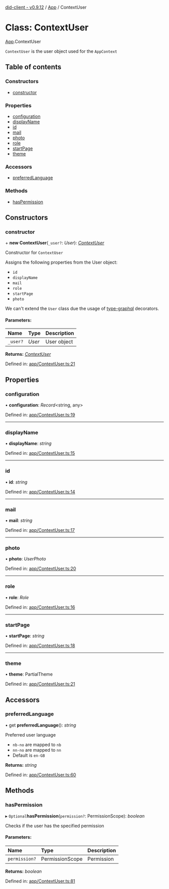 [did-client - v0.9.12](../README.md) / [App](../modules/app.md) / ContextUser

# Class: ContextUser

[App](../modules/app.md).ContextUser

`ContextUser` is the user object used for
the `AppContext`

## Table of contents

### Constructors

- [constructor](app.contextuser.md#constructor)

### Properties

- [configuration](app.contextuser.md#configuration)
- [displayName](app.contextuser.md#displayname)
- [id](app.contextuser.md#id)
- [mail](app.contextuser.md#mail)
- [photo](app.contextuser.md#photo)
- [role](app.contextuser.md#role)
- [startPage](app.contextuser.md#startpage)
- [theme](app.contextuser.md#theme)

### Accessors

- [preferredLanguage](app.contextuser.md#preferredlanguage)

### Methods

- [hasPermission](app.contextuser.md#haspermission)

## Constructors

### constructor

\+ **new ContextUser**(`_user?`: *User*): [*ContextUser*](app.contextuser.md)

Constructor for `ContextUser`

Assigns the following properties
from the User object:

* `id`
* `displayName`
* `mail`
* `role`
* `startPage`
* `photo`

We can't extend the `User` class
due the usage of [type-graphql](https://www.npmjs.com/package/type-graphql)
decorators.

#### Parameters:

Name | Type | Description |
:------ | :------ | :------ |
`_user?` | *User* | User object    |

**Returns:** [*ContextUser*](app.contextuser.md)

Defined in: [app/ContextUser.ts:21](https://github.com/Puzzlepart/did/blob/dev/client/app/ContextUser.ts#L21)

## Properties

### configuration

• **configuration**: *Record*<string, any\>

Defined in: [app/ContextUser.ts:19](https://github.com/Puzzlepart/did/blob/dev/client/app/ContextUser.ts#L19)

___

### displayName

• **displayName**: *string*

Defined in: [app/ContextUser.ts:15](https://github.com/Puzzlepart/did/blob/dev/client/app/ContextUser.ts#L15)

___

### id

• **id**: *string*

Defined in: [app/ContextUser.ts:14](https://github.com/Puzzlepart/did/blob/dev/client/app/ContextUser.ts#L14)

___

### mail

• **mail**: *string*

Defined in: [app/ContextUser.ts:17](https://github.com/Puzzlepart/did/blob/dev/client/app/ContextUser.ts#L17)

___

### photo

• **photo**: *UserPhoto*

Defined in: [app/ContextUser.ts:20](https://github.com/Puzzlepart/did/blob/dev/client/app/ContextUser.ts#L20)

___

### role

• **role**: *Role*

Defined in: [app/ContextUser.ts:16](https://github.com/Puzzlepart/did/blob/dev/client/app/ContextUser.ts#L16)

___

### startPage

• **startPage**: *string*

Defined in: [app/ContextUser.ts:18](https://github.com/Puzzlepart/did/blob/dev/client/app/ContextUser.ts#L18)

___

### theme

• **theme**: PartialTheme

Defined in: [app/ContextUser.ts:21](https://github.com/Puzzlepart/did/blob/dev/client/app/ContextUser.ts#L21)

## Accessors

### preferredLanguage

• get **preferredLanguage**(): *string*

Preferred user language

- `nb-no` are mapped to `nb`
- `nn-no` are mapped to `nn`
- Default is `en-GB`

**Returns:** *string*

Defined in: [app/ContextUser.ts:60](https://github.com/Puzzlepart/did/blob/dev/client/app/ContextUser.ts#L60)

## Methods

### hasPermission

▸ `Optional`**hasPermission**(`permission?`: PermissionScope): *boolean*

Checks if the user has the specified permission

#### Parameters:

Name | Type | Description |
:------ | :------ | :------ |
`permission?` | PermissionScope | Permission    |

**Returns:** *boolean*

Defined in: [app/ContextUser.ts:81](https://github.com/Puzzlepart/did/blob/dev/client/app/ContextUser.ts#L81)
